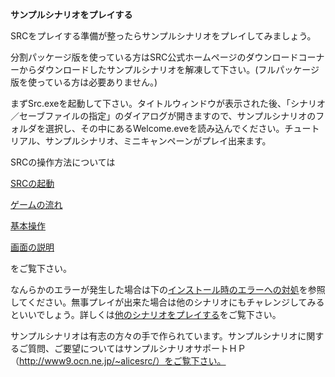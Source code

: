 **サンプルシナリオをプレイする**

SRCをプレイする準備が整ったらサンプルシナリオをプレイしてみましょう。

分割パッケージ版を使っている方はSRC公式ホームページのダウンロードコーナーからダウンロードしたサンプルシナリオを解凍して下さい。(フルパッケージ版を使っている方は必要ありません。)

まずSrc.exeを起動して下さい。タイトルウィンドウが表示された後、「シナリオ／セーブファイルの指定」のダイアログが開きますので、サンプルシナリオのフォルダを選択し、その中にあるWelcome.eveを読み込んでください。チュートリアル、サンプルシナリオ、ミニキャンペーンがプレイ出来ます。

SRCの操作方法については

[SRCの起動](SRCの起動)

[ゲームの流れ](ゲームの流れ)

[基本操作](基本操作)

[画面の説明](画面の説明)

をご覧下さい。

なんらかのエラーが発生した場合は下の[インストール時のエラーへの対処](インストール時のエラーへの対処)を参照してください。無事プレイが出来た場合は他のシナリオにもチャレンジしてみるといいでしょう。詳しくは[他のシナリオをプレイする](他のシナリオをプレイする)をご覧下さい。

サンプルシナリオは有志の方々の手で作られています。サンプルシナリオに関するご質問、ご要望についてはサンプルシナリオサポートＨＰ（http://www9.ocn.ne.jp/~alicesrc/）をご覧下さい。
